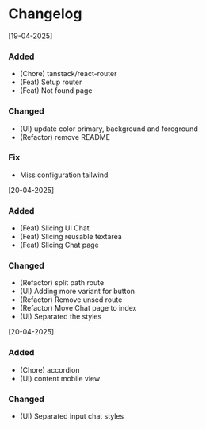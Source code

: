 # Changelog

[19-04-2025]

### Added

- (Chore) tanstack/react-router
- (Feat) Setup router
- (Feat) Not found page

### Changed

- (UI) update color primary, background and foreground
- (Refactor) remove README

### Fix

- Miss configuration tailwind

[20-04-2025]

### Added

- (Feat) Slicing UI Chat
- (Feat) Slicing reusable textarea
- (Feat) Slicing Chat page

### Changed

- (Refactor) split path route
- (UI) Adding more variant for button
- (Refactor) Remove unsed route
- (Refactor) Move Chat page to index
- (UI) Separated the styles

[20-04-2025]

### Added

- (Chore) accordion
- (UI) content mobile view

### Changed

- (UI) Separated input chat styles
